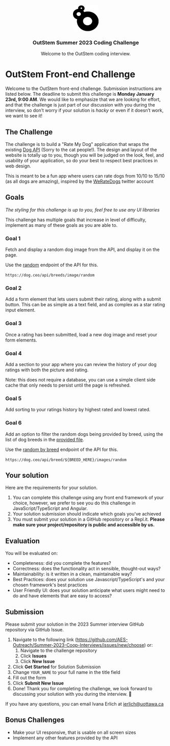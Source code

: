 <!-- PROJECT LOGO -->
<br />
<p align="center">
  <a href="https://github.com/AES-Outreach/Summer-2023-Coop-Interviews">
    <img src="outstem_logo_icon.svg" alt="Logo" width="80" height="80">
  </a>

  <h3 align="center">OutStem Summer 2023 Coding Challenge</h3>

  <p align="center">
    Welcome to the OutStem coding interview.
  </p>
</p>

# OutStem Front-end Challenge

Welcome to the OutStem front-end challenge. Submission instructions are listed below. The deadline to submit this challenge is **Monday January 23rd, 9:00 AM**. We would like to emphasize that we are looking for effort, and that the challenge is just part of our discussion with you during the interview, so don’t worry if your solution is *hacky* or even if it doesn’t work, we want to see it!

## The Challenge

The challenge is to build a "Rate My Dog" application that wraps the existing [Dog API](https://dog.ceo/dog-api/) (Sorry to the cat people!). The design and layout of the website is totally up to you, though you will be judged on the look, feel, and usability of your application, so do your best to respect best practices in web design.

This is meant to be a fun app where users can rate dogs from 10/10 to 15/10 (as all dogs are amazing), inspired by the [WeRateDogs](https://twitter.com/dog_rates) twitter account


## Goals

*The styling for this challenge is up to you, feel free to use any UI libraries*

This challenge has multiple goals that increase in level of difficulty, implement as many of these goals as you are able to.

### Goal 1
Fetch and display a random dog image from the API, and display it on the page.

Use the [random](https://dog.ceo/dog-api/documentation/random) endpoint of the API for this.

`https://dog.ceo/api/breeds/image/random`

### Goal 2

Add a form element that lets users submit their rating, along with a submit button. This can be as simple as a text field, and as complex as a star rating input element.

### Goal 3

Once a rating has been submitted, load a new dog image and reset your form elements.

### Goal 4

Add a section to your app where you can review the history of your dog ratings with both the picture and rating.

Note: this does not require a database, you can use a simple client side cache that only needs to persist until the page is refreshed.

### Goal 5

Add sorting to your ratings history by highest rated and lowest rated.

### Goal 6

Add an option to filter the random dogs being provided by breed, using the list of dog breeds in the [provided file](dog-breeds.txt).

Use the [random by breed](https://dog.ceo/dog-api/documentation/breed) endpoint of the API for this.

`https://dog.ceo/api/breed/${BREED_HERE}/images/random`

## Your solution

Here are the requirements for your solution.

1. You can complete this challenge using any front end framework of your choice, however, we prefer to see you do this challenge in JavaScript/TypeScript and Angular.
2. Your solution submission should indicate which goals you've achieved
4. You must submit your solution in a GitHub repository or a Repl.it. **Please make sure your project/repository is public and accessible by us.**

## Evaluation 

You will be evaluated on:
- Completeness: did you complete the features?
- Correctness: does the functionality act in sensible, thought-out ways?
- Maintainability: is it written in a clean, maintainable way?
- Best Practices: does your solution use Javascript/TypeScript's and your chosen framework's best practices
- User Friendly UI: does your solution anticipate what users might need to do and have elements that are easy to access?

## Submission

Please submit your solution in the 2023 Summer interview GitHub repository via GitHub Issue.

1. Navigate to the following link (https://github.com/AES-Outreach/Summer-2023-Coop-Interviews/issues/new/choose) or:
   1. Navigate to the challenge repository
   2. Click **Issues**
   3. Click **New Issue**
2. Click **Get Started** for Solution Submission
3. Change `YOUR_NAME` to your full name in the title field
4. Fill out the form
5. Click **Submit New Issue**
6. Done! Thank you for completing the challenge, we look forward to discussing your solution with you during the interview. 🎉

If you have any questions, you can email Ivana Erlich at ierlich@uottawa.ca


## Bonus Challenges

- Make your UI responsive, that is usable on all screen sizes
- Implement any other features provided by the API

